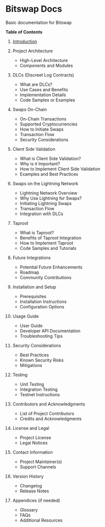 # Bitswap Docs

Basic documentation for Bitswap

**Table of Contents**
1. [Introduction](https://github.com/BitSwap-BiFi/bitswap-docs/blob/main/content/introduction.md)
     
2. Project Architecture
   - High-Level Architecture
   - Components and Modules

3. DLCs (Discreet Log Contracts)
   - What are DLCs?
   - Use Cases and Benefits
   - Implementation Details
   - Code Samples or Examples

4. Swaps On-Chain
   - On-Chain Transactions
   - Supported Cryptocurrencies
   - How to Initiate Swaps
   - Transaction Flow
   - Security Considerations

5. Client Side Validation
   - What is Client Side Validation?
   - Why is it Important?
   - How to Implement Client Side Validation
   - Examples and Best Practices

6. Swaps on the Lightning Network
   - Lightning Network Overview
   - Why Use Lightning for Swaps?
   - Initiating Lightning Swaps
   - Transaction Flow
   - Integration with DLCs

7. Taproot
   - What is Taproot?
   - Benefits of Taproot Integration
   - How to Implement Taproot
   - Code Samples and Tutorials

8. Future Integrations
   - Potential Future Enhancements
   - Roadmap
   - Community Contributions

9. Installation and Setup
   - Prerequisites
   - Installation Instructions
   - Configuration Options

10. Usage Guide
    - User Guide
    - Developer API Documentation
    - Troubleshooting Tips

11. Security Considerations
    - Best Practices
    - Known Security Risks
    - Mitigations

12. Testing
    - Unit Testing
    - Integration Testing
    - Testnet Instructions

13. Contributors and Acknowledgments
    - List of Project Contributors
    - Credits and Acknowledgments

14. License and Legal
    - Project License
    - Legal Notices

15. Contact Information
    - Project Maintainer(s)
    - Support Channels

16. Version History
    - Changelog
    - Release Notes

17. Appendices (if needed)
    - Glossary
    - FAQs
    - Additional Resources
